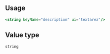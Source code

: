 ## Usage

```jsx
<string keyName="description" ui="textarea"/>
```

<!-- STORY -->

## Value type

```js
string
```
